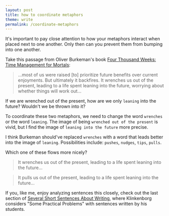 ```yaml
---
layout: post
title: how to coordinate metaphors
theme: write
permalink: /coordinate-metaphors
---
```


It's important to pay close attention to how your metaphors interact when placed next to one another.
Only then can you prevent them from bumping into one another.

Take this passage from Oliver Burkeman's book [Four Thousand Weeks: Time Management for Mortals]():
> ...most of us were raised [to] prioritize future benefits over current enjoyments. But ultimately it backfires. It wrenches us out of the present, leading to a life spent leaning into the future, worrying about whether things will work out...

If we are wrenched out of the present, how are we only `leaning` into the future?
Wouldn't we be thrown into it?

To coordinate these two metaphors, we need to change the word `wrenches` or the word `leaning`.
The image of being `wrenched out of the present` is vivid, but I find the image of `leaning into the future` more precise.

I think Burkeman should've replaced `wrenches` with a word that leads better into the image of `leaning`.
Possibilities include: `pushes`, `nudges`, `tips`, `pulls`.

Which one of these flows more nicely?
> It wrenches us out of the present, leading to a life spent leaning into the future...

> It pulls us out of the present, leading to a life spent leaning into the future...

If you, like me, enjoy analyzing sentences this closely, check out the last section of [Several Short Sentences About Writing](https://www.goodreads.com/en/book/show/13155290), where Klinkenborg considers "Some Practical Problems" with sentences written by his students.